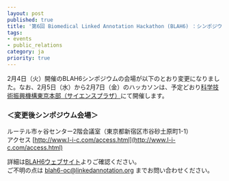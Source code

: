 ```yaml
---
layout: post
published: true
title: '第6回 Biomedical Linked Annotation Hackathon (BLAH6) ：シンポジウム会場変更のお知らせ'
tags:
- events
- public_relations
category: ja
priority: true
---
```

2月4日（火）開催のBLAH6シンポジウムの会場が以下のとおり変更になりました。なお、2月5日（水）から2月7日（金）のハッカソンは、予定どおり[科学技術振興機構東京本部（サイエンスプラザ）](https://www.jst.go.jp/koutsu.html#TOKYO)にて開催します。
<br />

### ＜変更後シンポジウム会場＞
ルーテル市ヶ谷センター2階会議室（東京都新宿区市谷砂土原町1-1）<br />
アクセス [http://www.l-i-c.com/access.html](http://www.l-i-c.com/access.html)  


詳細は[BLAH6ウェブサイト](https://blah6.linkedannotation.org/)よりご確認ください。<br />
ご不明の点は blah6-oc@linkedannotation.org までお問い合わせください。
